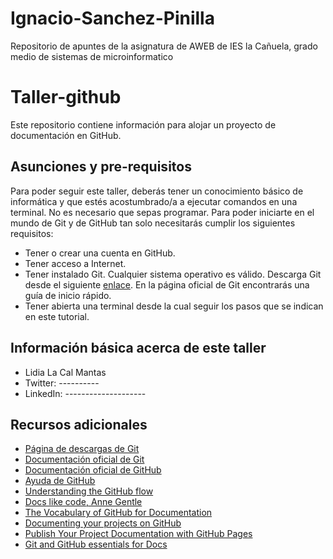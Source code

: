 # Ignacio-Sanchez-Pinilla
Repositorio  de apuntes de la asignatura de AWEB  de IES la Cañuela, grado medio de  sistemas de microinformatico
# Taller-github

Este repositorio contiene información para alojar un proyecto de documentación en GitHub.

## Asunciones y pre-requisitos

Para poder seguir este taller, deberás tener un conocimiento básico de informática y que estés acostumbrado/a a ejecutar comandos en una terminal. No es necesario que sepas programar. Para poder iniciarte en el mundo de Git y de GitHub tan solo necesitarás cumplir los siguientes requisitos:

- Tener o crear una cuenta en GitHub.
- Tener acceso a Internet.
- Tener instalado Git. Cualquier sistema operativo es válido. Descarga Git desde el siguiente [enlace](https://git-scm.com/downloads). En la página oficial de Git encontrarás una guía de inicio rápido.
- Tener abierta una terminal desde la cual seguir los pasos que se indican en este tutorial.

## Información básica acerca de este taller

- Lidia La Cal Mantas
- Twitter: ----------
- LinkedIn: --------------------

## Recursos adicionales

- [Página de descargas de Git](https://git-scm.com/downloads)  
- [Documentación oficial de Git](https://git-scm.com/docs)  
- [Documentación oficial de GitHub](https://guides.github.com/)  
- [Ayuda de GitHub](https://help.github.com/)  
- [Understanding the GitHub flow](https://guides.github.com/introduction/flow/)  
- [Docs like code, Anne Gentle](https://www.docslikecode.com/book/)  
- [The Vocabulary of GitHub for Documentation](https://www.docslikecode.com/articles/github-for-docs/)  
- [Documenting your projects on GitHub](https://guides.github.com/features/wikis/)  
- [Publish Your Project Documentation with GitHub Pages](https://github.blog/2016-08-22-publish-your-project-documentation-with-github-pages/)  
- [Git and GitHub essentials for Docs](https://docs.microsoft.com/en-us/contribute/git-github-fundamentals)
